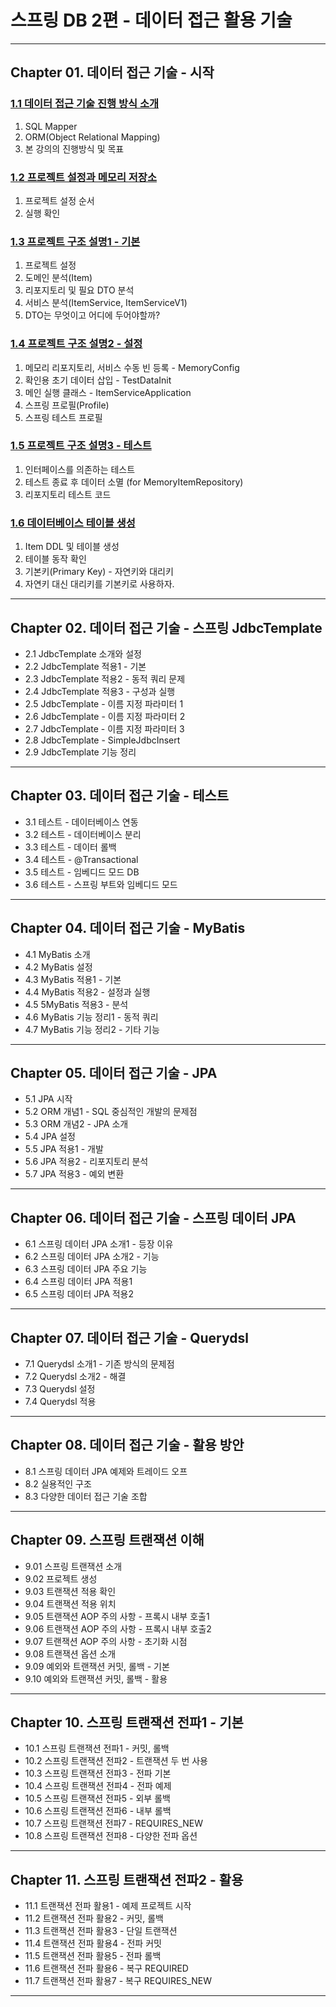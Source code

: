 
# 스프링 DB 2편 - 데이터 접근 활용 기술

---

## Chapter 01. 데이터 접근 기술 - 시작

### <a href="Chapter 01. 데이터 접근 기술 - 시작/1.1 데이터 접근 기술 진행 방식 소개.md" target="_blank">1.1 데이터 접근 기술 진행 방식 소개</a>
1) SQL Mapper
2) ORM(Object Relational Mapping)
3) 본 강의의 진행방식 및 목표

### <a href="Chapter 01. 데이터 접근 기술 - 시작/1.2 프로젝트 설정과 메모리 저장소.md" target="_blank">1.2 프로젝트 설정과 메모리 저장소</a>
1) 프로젝트 설정 순서
2) 실행 확인

### <a href="Chapter 01. 데이터 접근 기술 - 시작/1.3 프로젝트 구조 설명1 - 기본.md" target="_blank">1.3 프로젝트 구조 설명1 - 기본</a>
1) 프로젝트 설정
2) 도메인 분석(Item)
3) 리포지토리 및 필요 DTO 분석
4) 서비스 분석(ItemService, ItemServiceV1)
5) DTO는 무엇이고 어디에 두어야할까?

### <a href="Chapter 01. 데이터 접근 기술 - 시작/1.4 프로젝트 구조 설명2 - 설정.md" target="_blank">1.4 프로젝트 구조 설명2 - 설정</a>
1) 메모리 리포지토리, 서비스 수동 빈 등록 - MemoryConfig
2) 확인용 초기 데이터 삽입 - TestDataInit
3) 메인 실행 클래스 - ItemServiceApplication
4) 스프링 프로필(Profile)
5) 스프링 테스트 프로필

### <a href="Chapter 01. 데이터 접근 기술 - 시작/1.5 프로젝트 구조 설명3 - 테스트.md" target="_blank">1.5 프로젝트 구조 설명3 - 테스트</a>
1) 인터페이스를 의존하는 테스트
2) 테스트 종료 후 데이터 소멸 (for MemoryItemRepository)
3) 리포지토리 테스트 코드

### <a href="Chapter 01. 데이터 접근 기술 - 시작/1.6 데이터베이스 테이블 생성.md" target="_blank">1.6 데이터베이스 테이블 생성</a>
1) Item DDL 및 테이블 생성
2) 테이블 동작 확인
3) 기본키(Primary Key) - 자연키와 대리키
4) 자연키 대신 대리키를 기본키로 사용하자.

---

## Chapter 02. 데이터 접근 기술 - 스프링 JdbcTemplate
- 2.1 JdbcTemplate 소개와 설정
- 2.2 JdbcTemplate 적용1 - 기본
- 2.3 JdbcTemplate 적용2 - 동적 쿼리 문제
- 2.4 JdbcTemplate 적용3 - 구성과 실행
- 2.5 JdbcTemplate - 이름 지정 파라미터 1
- 2.6 JdbcTemplate - 이름 지정 파라미터 2
- 2.7 JdbcTemplate - 이름 지정 파라미터 3 
- 2.8 JdbcTemplate - SimpleJdbcInsert
- 2.9 JdbcTemplate 기능 정리

---

## Chapter 03. 데이터 접근 기술 - 테스트
- 3.1 테스트 - 데이터베이스 연동
- 3.2 테스트 - 데이터베이스 분리
- 3.3 테스트 - 데이터 롤백
- 3.4 테스트 - @Transactional
- 3.5 테스트 - 임베디드 모드 DB
- 3.6 테스트 - 스프링 부트와 임베디드 모드

---

## Chapter 04. 데이터 접근 기술 - MyBatis
- 4.1 MyBatis 소개
- 4.2 MyBatis 설정
- 4.3 MyBatis 적용1 - 기본
- 4.4 MyBatis 적용2 - 설정과 실행
- 4.5 5MyBatis 적용3 - 분석
- 4.6 MyBatis 기능 정리1 - 동적 쿼리
- 4.7 MyBatis 기능 정리2 - 기타 기능

---

## Chapter 05. 데이터 접근 기술 - JPA
- 5.1 JPA 시작
- 5.2 ORM 개념1 - SQL 중심적인 개발의 문제점
- 5.3 ORM 개념2 - JPA 소개
- 5.4 JPA 설정
- 5.5 JPA 적용1 - 개발
- 5.6 JPA 적용2 - 리포지토리 분석
- 5.7 JPA 적용3 - 예외 변환

---

## Chapter 06. 데이터 접근 기술 - 스프링 데이터 JPA
- 6.1 스프링 데이터 JPA 소개1 - 등장 이유
- 6.2 스프링 데이터 JPA 소개2 - 기능
- 6.3 스프링 데이터 JPA 주요 기능
- 6.4 스프링 데이터 JPA 적용1
- 6.5 스프링 데이터 JPA 적용2

---

## Chapter 07. 데이터 접근 기술 - Querydsl

- 7.1 Querydsl 소개1 - 기존 방식의 문제점
- 7.2 Querydsl 소개2 - 해결
- 7.3 Querydsl 설정
- 7.4 Querydsl 적용

---

## Chapter 08. 데이터 접근 기술 - 활용 방안
- 8.1 스프링 데이터 JPA 예제와 트레이드 오프
- 8.2 실용적인 구조
- 8.3 다양한 데이터 접근 기술 조합

---

## Chapter 09. 스프링 트랜잭션 이해
- 9.01 스프링 트랜잭션 소개
- 9.02 프로젝트 생성
- 9.03 트랜잭션 적용 확인
- 9.04 트랜잭션 적용 위치
- 9.05 트랜잭션 AOP 주의 사항 - 프록시 내부 호출1
- 9.06 트랜잭션 AOP 주의 사항 - 프록시 내부 호출2
- 9.07 트랜잭션 AOP 주의 사항 - 초기화 시점 
- 9.08 트랜잭션 옵션 소개
- 9.09 예외와 트랜잭션 커밋, 롤백 - 기본
- 9.10 예외와 트랜잭션 커밋, 롤백 - 활용

---

## Chapter 10. 스프링 트랜잭션 전파1 - 기본
- 10.1 스프링 트랜잭션 전파1 - 커밋, 롤백
- 10.2 스프링 트랜잭션 전파2 - 트랜잭션 두 번 사용
- 10.3 스프링 트랜잭션 전파3 - 전파 기본
- 10.4 스프링 트랜잭션 전파4 - 전파 예제
- 10.5 스프링 트랜잭션 전파5 - 외부 롤백
- 10.6 스프링 트랜잭션 전파6 - 내부 롤백 
- 10.7 스프링 트랜잭션 전파7 - REQUIRES_NEW
- 10.8 스프링 트랜잭션 전파8 - 다양한 전파 옵션

---

## Chapter 11. 스프링 트랜잭션 전파2 - 활용
- 11.1 트랜잭션 전파 활용1 - 예제 프로젝트 시작
- 11.2 트랜잭션 전파 활용2 - 커밋, 롤백
- 11.3 트랜잭션 전파 활용3 - 단일 트랜잭션
- 11.4 트랜잭션 전파 활용4 - 전파 커밋
- 11.5 트랜잭션 전파 활용5 - 전파 롤백
- 11.6 트랜잭션 전파 활용6 - 복구 REQUIRED
- 11.7 트랜잭션 전파 활용7 - 복구 REQUIRES_NEW

---
